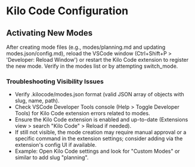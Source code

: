 # Kilo Code Configuration

## Activating New Modes

After creating mode files (e.g., modes/planning.md and updating modes.json/config.md), reload the VSCode window (Ctrl+Shift+P > 'Developer: Reload Window') or restart the Kilo Code extension to register the new mode. Verify in the modes list or by attempting switch_mode.

### Troubleshooting Visibility Issues
- Verify .kilocode/modes.json format (valid JSON array of objects with slug, name, path).
- Check VSCode Developer Tools console (Help > Toggle Developer Tools) for Kilo Code extension errors related to modes.
- Ensure the Kilo Code extension is enabled and up-to-date (Extensions view > search "Kilo Code" > Reload if needed).
- If still not visible, the mode creation may require manual approval or a specific command in the extension settings; consider adding via the extension's config UI if available.
- Example: Open Kilo Code settings and look for "Custom Modes" or similar to add slug "planning".